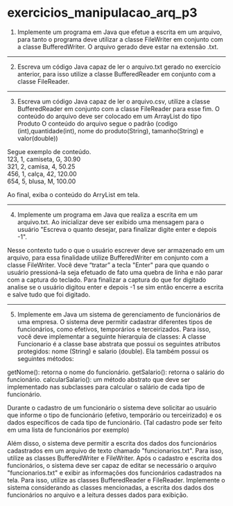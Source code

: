 # exercicios_manipulacao_arq_p3

1)  Implemente um programa em Java que efetue a escrita em um arquivo, para tanto o programa deve utilizar a classe FileWriter em conjunto com a classe BufferedWriter. O arquivo gerado deve estar na extensão .txt.

---

2) Escreva um código Java capaz de ler o arquivo.txt gerado no exercício anterior, para isso utilize a classe BufferedReader em conjunto com a classe FileReader.

---

3) Escreva um código Java capaz de ler o arquivo.csv, utilize a classe BufferedReader em conjunto com a classe FileReader para esse fim.
 O conteúdo do arquivo deve ser colocado em um ArrayList do tipo Produto O conteúdo do arquivo segue o padrão (codigo (int),quantidade(int), nome do produto(String), tamanho(String) e valor(double))
 
  Segue exemplo de conteúdo.      
  123, 1, camiseta, G, 30.90 <br/>
  321, 2, camisa, 4, 50.25 <br/>
  456, 1, calça, 42, 120.00 <br/>
  654, 5, blusa, M, 100.00 <br/>

  Ao final, exiba o conteúdo do ArryList em tela.

---

4) Implemente um programa em Java que realiza a escrita em um arquivo.txt.
   Ao inicializar deve ser exibido uma mensagem para o usuário "Escreva o quanto desejar, para finalizar digite enter e depois -1".
 
 Nesse contexto tudo o que o usuário escrever deve ser armazenado em um arquivo, para essa finalidade utilize BufferedWriter em conjunto com a classe FileWriter. Você deve  “tratar” a tecla "Enter" para que quando o usuário pressioná-la seja efetuado de fato uma quebra de linha e não parar com a captura do teclado. 
  Para finalizar a captura do que for digitado analise se o usuário digitou  enter e depois -1 se sim então encerre a escrita e salve tudo que foi digitado.
  
 ---
 
5) Implemente em Java um sistema de gerenciamento de funcionários de uma empresa. O sistema deve permitir cadastrar diferentes tipos de funcionários, como efetivos, temporários e terceirizados. Para isso, você deve implementar a seguinte hierarquia de classes: A classe Funcionario é a classe base abstrata que possui os seguintes atributos protegidos: nome (String) e salario (double). Ela também possui os seguintes métodos:

getNome(): retorna o nome do funcionário.
getSalario(): retorna o salário do funcionário.
calcularSalario(): um método abstrato que deve ser implementado nas subclasses para calcular o salário de cada tipo de funcionário.

 Durante o cadastro de um funcionário o sistema deve solicitar ao usuário que informe o tipo de funcionário (efetivo, temporário ou terceirizado) e os dados específicos de cada tipo de funcionário. (Tal cadastro pode ser feito em uma lista de funcionários por exemplo)

 Além disso, o sistema deve permitir a escrita dos dados dos funcionários cadastrados em um arquivo de texto chamado "funcionarios.txt". Para isso, utilize as classes BufferedWriter e FileWriter. Após o cadastro e escrita dos funcionários, o sistema deve ser capaz de editar se necessário o arquivo "funcionarios.txt" e exibir as informações dos funcionários cadastrados na tela. Para isso, utilize as classes BufferedReader e FileReader. Implemente o sistema considerando as classes mencionadas, a escrita dos dados dos funcionários no arquivo e a leitura desses dados para exibição.

